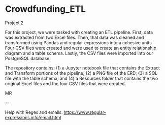 # Crowdfunding_ETL
Project 2

For this project, we were tasked with creating an ETL pipeline. First, data was extracted from two Excel files. Then, that data was cleaned and transformed using Pandas and regular expressions into a cohesive units. Four CSV files were created and were used to create an entity relationship diagram and a table schema. Lastly, the CSV files were imported into our PostgreSQL database.

The repository contains: (1) a Jupyter notebook file that contains the Extract and Transform portions of the pipeline; (2) a PNG file of the ERD; (3) a SQL file with the table schema; and (4) a Resources folder that contains the two original Excel files and the four CSV files that were created.

MR

--

Help with Regex and emails: https://www.regular-expressions.info/email.html
